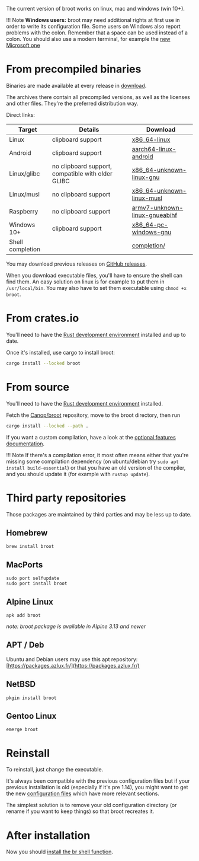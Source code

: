 
The current version of broot works on linux, mac and windows (win 10+).

!!! Note
	**Windows users:** broot may need additional rights at first use in order to write its configuration file.
	Some users on Windows also report problems with the colon. Remember that a space can be used instead of a colon.
	You should also use a modern terminal, for example the [new Microsoft one](https://github.com/microsoft/terminal)

# From precompiled binaries

Binaries are made available at every release in [download](https://dystroy.org/broot/download).

The archives there contain all precompiled versions, as well as the licenses and other files. They're the preferred distribution way.

Direct links:

Target|Details|Download
-|-|-
Linux | clipboard support| [x86_64-linux](https://dystroy.org/broot/download/x86_64-linux/broot)
Android | clipboard support | [aarch64-linux-android](https://dystroy.org/broot/download/aarch64-linux-android/broot)
Linux/glibc | no clipboard support, compatible with older GLIBC | [x86_64-unknown-linux-gnu](https://dystroy.org/broot/download/x86_64-unknown-linux-gnu/broot)
Linux/musl | no clipboard support | [x86_64-unknown-linux-musl](https://dystroy.org/broot/download/x86_64-unknown-linux-musl/broot)
Raspberry | no clipboard support | [armv7-unknown-linux-gnueabihf](https://dystroy.org/broot/download/armv7-unknown-linux-gnueabihf/broot)
Windows 10+ | clipboard support | [x86_64-pc-windows-gnu](https://dystroy.org/broot/download/x86_64-pc-windows-gnu/broot.exe)
Shell completion  | | [completion/](https://dystroy.org/broot/download/completion)

You may download previous releases on [GitHub releases](https://github.com/Canop/broot/releases).

When you download executable files, you'll have to ensure the shell can find them. An easy solution on linux is for example to put them in `/usr/local/bin`. You may also have to set them executable using `chmod +x broot`.

# From crates.io

You'll need to have the [Rust development environment](https://www.rustup.rs) installed and up to date.

Once it's installed, use cargo to install broot:

```bash
cargo install --locked broot
```

# From source

You'll need to have the [Rust development environment](https://www.rustup.rs) installed.

Fetch the [Canop/broot](https://github.com/Canop/broot) repository, move to the broot directory, then run

```bash
cargo install --locked --path .
```

If you want a custom compilation, have a look at the [optional features documentation](https://github.com/Canop/broot/blob/master/features.md).

!!! Note
	If there's a compilation error, it most often means either that you're missing some compilation dependency (on ubuntu/debian try `sudo apt install build-essential`) or that you have an old version of the compiler, and you should update it (for example with `rustup update`).

# Third party repositories

Those packages are maintained by third parties and may be less up to date.

## Homebrew

    brew install broot

## MacPorts

    sudo port selfupdate
    sudo port install broot

## Alpine Linux

    apk add broot

*note: broot package is available in Alpine 3.13 and newer*

## APT / Deb

Ubuntu and Debian users may use this apt repository: [https://packages.azlux.fr/](https://packages.azlux.fr/)

## NetBSD

    pkgin install broot

## Gentoo Linux

    emerge broot

# Reinstall

To reinstall, just change the executable.

It's always been compatible with the previous configuration files but if your previous installation is old (especially if it's pre 1.14), you might want to get the new [configuration files](https://github.com/Canop/broot/tree/master/resources/default-conf) which have more relevant sections.

The simplest solution is to remove your old configuration directory (or rename if you want to keep things) so that broot recreates it.

# After installation

Now you should [install the br shell function](../install-br/).

